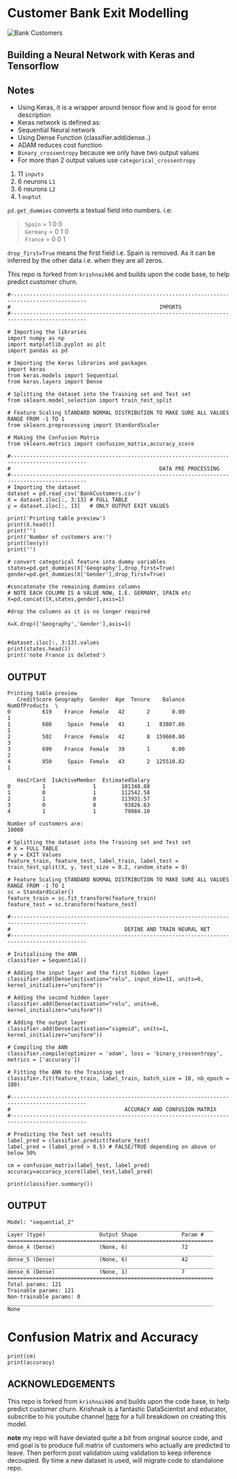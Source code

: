 # Customer Bank Exit Modelling 

![Bank Customers](https://gss0.baidu.com/94o3dSag_xI4khGko9WTAnF6hhy/zhidao/pic/item/c8ea15ce36d3d539ee64cf8d3787e950352ab027.jpg "Bank Customers")

## Building a Neural Network with Keras and Tensorflow 

## Notes 

- Using Keras, it is a wrapper around tensor flow and is good for error description
- Keras network is defined as:
- Sequential Neural network
- Using Dense Function (classifier.add(dense..)
- ADAM reduces cost function
- `Binary_crossentropy` because we only have two output values
- For more than 2 output values use `categorical_crossentropy`


1. 11 `inputs`  
2. 6 neurons `L1`  
3. 6 neurons `L2`   
4. 1 `ouptut`  



`pd.get_dummies` converts a textual field into numbers. i.e: 

> `Spain`   = 1 0 0   
> `Germany` = 0 1 0  
> `France`  = 0 0 1

`drop_first=True` means the first  field i.e. Spain is removed. As it can be inferred by the other data i.e. when they are all zeros.



This repo is forked from `krishnaik06` and builds upon the code base, to help predict customer churn. 


```
#----------------------------------------------------------------------------------------------
#                                               IMPORTS
#----------------------------------------------------------------------------------------------

# Importing the libraries
import numpy as np
import matplotlib.pyplot as plt
import pandas as pd

# Importing the Keras libraries and packages
import keras
from keras.models import Sequential
from keras.layers import Dense

# Splitting the dataset into the Training set and Test set
from sklearn.model_selection import train_test_split

# Feature Scaling STANDARD NORMAL DISTRIBUTION TO MAKE SURE ALL VALUES RANGE FROM -1 TO 1
from sklearn.preprocessing import StandardScaler

# Making the Confusion Matrix
from sklearn.metrics import confusion_matrix,accuracy_score

```
  

```
#----------------------------------------------------------------------------------------------
#                                               DATA PRE PROCESSING
#----------------------------------------------------------------------------------------------
# Importing the dataset
dataset = pd.read_csv('BankCustomers.csv')
X = dataset.iloc[:, 3:13] # FULL TABLE 
y = dataset.iloc[:, 13]   # ONLY OUTPUT EXIT VALUES

print('Printing table preview')
print(X.head())
print('')
print('Number of customers are:')
print(len(y))
print('')

# convert categorical feature into dummy variables
states=pd.get_dummies(X['Geography'],drop_first=True)
gender=pd.get_dummies(X['Gender'],drop_first=True)

#concatenate the remaining dummies columns
# NOTE EACH COLUMN IS A VALUE NOW, I.E. GERMANY, SPAIN etc
X=pd.concat([X,states,gender],axis=1)

#drop the columns as it is no longer required

X=X.drop(['Geography','Gender'],axis=1)


#dataset.iloc[:, 3:13].values
print(states.head())
print('note France is deleted')
```
 
## OUTPUT 

```
Printing table preview
   CreditScore Geography  Gender  Age  Tenure    Balance  NumOfProducts  \
0          619    France  Female   42       2       0.00              1   
1          608     Spain  Female   41       1   83807.86              1   
2          502    France  Female   42       8  159660.80              3   
3          699    France  Female   39       1       0.00              2   
4          850     Spain  Female   43       2  125510.82              1   

   HasCrCard  IsActiveMember  EstimatedSalary  
0          1               1        101348.88  
1          0               1        112542.58  
2          1               0        113931.57  
3          0               0         93826.63  
4          1               1         79084.10  

Number of customers are:
10000
```


```
# Splitting the dataset into the Training set and Test set
# X = FULL TABLE 
# y = EXIT Values
feature_train, feature_test, label_train, label_test = train_test_split(X, y, test_size = 0.2, random_state = 0)

# Feature Scaling STANDARD NORMAL DISTRIBUTION TO MAKE SURE ALL VALUES RANGE FROM -1 TO 1
sc = StandardScaler()
feature_train = sc.fit_transform(feature_train)
feature_test = sc.transform(feature_test)
```
  
```
#----------------------------------------------------------------------------------------------
#                                    DEFINE AND TRAIN NEURAL NET
#----------------------------------------------------------------------------------------------

# Initialising the ANN
classifier = Sequential()

# Adding the input layer and the first hidden layer
classifier.add(Dense(activation="relu", input_dim=11, units=6, kernel_initializer="uniform"))

# Adding the second hidden layer
classifier.add(Dense(activation="relu", units=6, kernel_initializer="uniform"))

# Adding the output layer
classifier.add(Dense(activation="sigmoid", units=1, kernel_initializer="uniform"))

# Compiling the ANN
classifier.compile(optimizer = 'adam', loss = 'binary_crossentropy', metrics = ['accuracy'])

# Fitting the ANN to the Training set
classifier.fit(feature_train, label_train, batch_size = 10, nb_epoch = 100)
```

```
#----------------------------------------------------------------------------------------------
#                                    ACCURACY AND CONFUSION MATRIX
#----------------------------------------------------------------------------------------------

# Predicting the Test set results
label_pred = classifier.predict(feature_test)
label_pred = (label_pred > 0.5) # FALSE/TRUE depending on above or below 50%

cm = confusion_matrix(label_test, label_pred)  
accuracy=accuracy_score(label_test,label_pred)
```

```
print(classifier.summary())
```

## OUTPUT 

```
Model: "sequential_2"
_________________________________________________________________
Layer (type)                 Output Shape              Param #   
=================================================================
dense_4 (Dense)              (None, 6)                 72        
_________________________________________________________________
dense_5 (Dense)              (None, 6)                 42        
_________________________________________________________________
dense_6 (Dense)              (None, 1)                 7         
=================================================================
Total params: 121
Trainable params: 121
Non-trainable params: 0
_________________________________________________________________
None
```

# Confusion Matrix and Accuracy

```
print(cm)
print(accuracy)
```


## ACKNOWLEDGEMENTS 

This repo is forked from `krishnaik06` and builds upon the code base, to help predict customer churn. Krishnaik is a fantastic DataScientist and educator, subscribe to his youtube channel [here](https://www.youtube.com/channel/UCNU_lfiiWBdtULKOw6X0Dig) for a full breakdown on creating this model.

**note** my repo will have deviated quite a bit from original source code, and end goal is to produce full matrix of customers who actually are predicted to leave. Then perform post validation using validation to keep inference decoupled. By time a new dataset is used, will migrate code to standalone repo.


